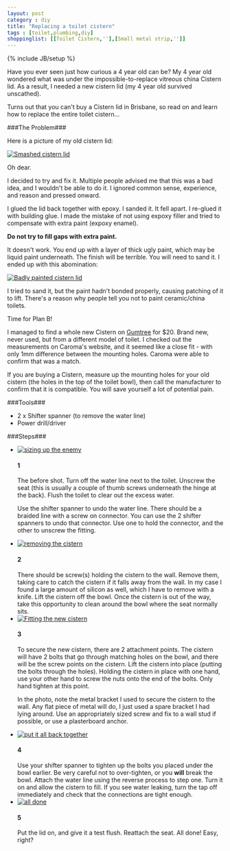 ```yaml
---
layout: post
category : diy
title: "Replacing a toilet cistern"
tags : [toilet,plumbing,diy]
shoppinglist: [[Toilet Cistern,''],[Small metal strip,'']]
---
```

{% include JB/setup %}

Have you ever seen just how curious a 4 year old can be? My 4 year old wondered what was under the impossible-to-replace vitreous china Cistern lid. As a result, I needed a new cistern lid (my 4 year old survived unscathed).

Turns out that you can't buy a Cistern lid in Brisbane, so read on and learn how to replace the entire toilet cistern...

<!--more-->

###The Problem###

Here is a picture of my old cistern lid:

<div class="post-image">
<a class="fancybox" href="{{ site.url }}/assets/images/toilet07.jpg" title="Hey what's under this lid? SMASH"><img class="img-responsive img-thumbnail" src="{{ site.url }}/assets/images/sm_toilet07.jpg" alt="Smashed cistern lid" /></a><br />
</div>

Oh dear.

I decided to try and fix it. Multiple people advised me that this was a bad idea, and I wouldn't be able to do it. I ignored common sense, experience, and reason and pressed onward.

I glued the lid back together with epoxy. I sanded it. It fell apart. I re-glued it with building glue. I made the mistake of not using expoxy filler and tried to compensate with extra paint (expoxy enamel).

**Do not try to fill gaps with extra paint.** 

It doesn't work. You end up with a layer of thick ugly paint, which may be liquid paint underneath. The finish will be terrible. You will need to sand it. I ended up with this abomination:

<div class="post-image">
<a class="fancybox" href="{{ site.url }}/assets/images/toilet01.jpg" title="Badly painted cistern lid"><img class="img-responsive img-thumbnail" src="{{ site.url }}/assets/images/sm_toilet01.jpg" alt="Badly painted cistern lid" /></a><br />
</div>

I tried to sand it, but the paint hadn't bonded properly, causing patching of it to lift. There's a reason why people tell you not to paint ceramic/china toilets.

Time for Plan B!

I managed to find a whole new Cistern on [Gumtree](http://www.gumtree.com.au) for $20. Brand new, never used, but from a different model of toilet. I checked out the measurements on Caroma's website, and it seemed like a close fit - with only 1mm difference between the mounting holes. Caroma were able to confirm that was a match.

If you are buying a Cistern, measure up the mounting holes for your old cistern (the holes in the top of the toilet bowl), then call the manufacturer to confirm that it is compatible. You will save yourself a lot of potential pain.

###Tools###

 - 2 x Shifter spanner (to remove the water line)
 - Power drill/driver 

###Steps###

<ul class="howto">

<li>
<a class="fancybox" rel="group" href="{{ site.url }}/assets/images/toilet02.jpg"><img src="{{ site.url }}/assets/images/sm_toilet02.jpg" class="img-thumbnail" alt="sizing up the enemy" /></a>
<h4>1</h4>
The before shot. Turn off the water line next to the toilet. Unscrew the seat (this is usually a couple of thumb screws underneath the hinge at the back). Flush the toilet to clear out the excess water.
<p />Use the shifter spanner to undo the water line. There should be a braided line with a screw on connector. You can use the 2 shifter spanners to undo that connector. Use one to hold the connector, and the other to unscrew the fitting. 
</li>

<li>
<a class="fancybox" rel="group" href="{{ site.url }}/assets/images/toilet03.jpg"><img src="{{ site.url }}/assets/images/sm_toilet03.jpg" class="img-thumbnail" alt="removing the cistern" /></a>
<h4>2</h4>
There should be screw(s) holding the cistern to the wall. Remove them, taking care to catch the cistern if it falls away from the wall. In my case I found a large amount of silicon as well, which I have to remove with a knife. Lift the cistern off the bowl. Once the cistern is out of the way, take this opportunity to clean around the bowl where the seat normally sits.
</li>

<li>
<a class="fancybox" rel="group" href="{{ site.url }}/assets/images/toilet04.jpg"><img src="{{ site.url }}/assets/images/sm_toilet04.jpg" class="img-thumbnail" alt="Fitting the new cistern" /></a>
<h4>3</h4>
<p>To secure the new cistern, there are 2 attachment points. The cistern will have 2 bolts that go through matching holes on the bowl, and there will be the screw points on the cistern. Lift the cistern into place (putting the bolts through the holes). Holding the cistern in place with one hand, use your other hand to screw the nuts onto the end of the bolts. Only hand tighten at this point.</p>

<p>In the photo, note the metal bracket I used to secure the cistern to the wall. Any flat piece of metal will do, I just used a spare bracket I had lying around. Use an appropriately sized screw and fix to a wall stud if possible, or use a plasterboard anchor.</p>
</li>

<li>
<a class="fancybox" rel="group" href="{{ site.url }}/assets/images/toilet05.jpg"><img src="{{ site.url }}/assets/images/sm_toilet05.jpg" class="img-thumbnail" alt="put it all back together" /></a>
<h4>4</h4>
Use your shifter spanner to tighten up the bolts you placed under the bowl earlier. Be very careful not to over-tighten, or you <b>will</b> break the bowl. Attach the water line using the reverse process to step one. Turn it on and allow the cistern to fill. If you see water leaking, turn the tap off immediately and check that the connections are tight enough.
</li>

<li>
<a class="fancybox" rel="group" href="{{ site.url }}/assets/images/toilet06.jpg"><img src="{{ site.url }}/assets/images/sm_toilet06.jpg" class="img-thumbnail" alt="all done" /></a>
<h4>5</h4>
Put the lid on, and give it a test flush. Reattach the seat. All done! Easy, right?
</li>

</ul>
